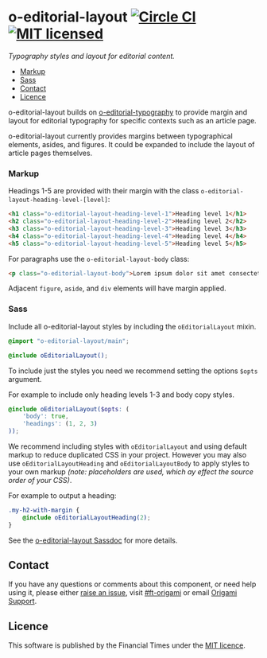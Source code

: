 o-editorial-layout [![Circle CI](https://circleci.com/gh/Financial-Times/o-editorial-layout/tree/master.svg?style=svg)](https://circleci.com/gh/Financial-Times/o-editorial-layout/tree/master)[![MIT licensed](https://img.shields.io/badge/license-MIT-blue.svg)](#licence)
=================

_Typography styles and layout for editorial content._

- [Markup](#markup)
- [Sass](#sass)
- [Contact](#contact)
- [Licence](#licence)

o-editorial-layout builds on [o-editorial-typography](https://registry.origami.ft.com/components/o-editorial-typography) to provide margin and layout for editorial typography for specific contexts such as an article page.

o-editorial-layout currently provides margins between typographical elements, asides, and figures. It could be expanded to include the layout of article pages themselves.

### Markup

Headings 1-5 are provided with their margin with the class `o-editorial-layout-heading-level-[level]`:

```html
<h1 class="o-editorial-layout-heading-level-1">Heading level 1</h1>
<h2 class="o-editorial-layout-heading-level-2">Heading level 2</h2>
<h3 class="o-editorial-layout-heading-level-3">Heading level 3</h3>
<h4 class="o-editorial-layout-heading-level-4">Heading level 4</h4>
<h5 class="o-editorial-layout-heading-level-5">Heading level 5</h5>
```

For paragraphs use the `o-editorial-layout-body` class:

```html
<p class="o-editorial-layout-body">Lorem ipsum dolor sit amet consectetur adipisicing elit.</p>
```

Adjacent `figure`, `aside`, and `div` elements will have margin applied.

### Sass

Include all o-editorial-layout styles by including the `oEditorialLayout` mixin.

```scss
@import "o-editorial-layout/main";

@include oEditorialLayout();
```

To include just the styles you need we recommend setting the options `$opts` argument.

For example to include only heading levels 1-3 and body copy styles.
```scss
@include oEditorialLayout($opts: (
	'body': true,
	'headings': (1, 2, 3)
));
```

We recommend including styles with `oEditorialLayout` and using default markup to reduce duplicated CSS in your project. However you may also use `oEditorialLayoutHeading` and `oEditorialLayoutBody` to apply styles to your own markup _(note: placeholders are used, which ay effect the source order of your CSS)_.

For example to output a heading:
```scss
.my-h2-with-margin {
    @include oEditorialLayoutHeading(2);
}
```

See the [o-editorial-layout Sassdoc](https://registry.origami.ft.com/components/o-editorial-layout/sassdoc) for more details.

## Contact

If you have any questions or comments about this component, or need help using it, please either [raise an issue](https://github.com/Financial-Times/o-editorial-typography/issues), visit [#ft-origami](https://financialtimes.slack.com/messages/ft-origami/) or email [Origami Support](mailto:origami-support@ft.com).

## Licence

This software is published by the Financial Times under the [MIT licence](http://opensource.org/licenses/MIT).
